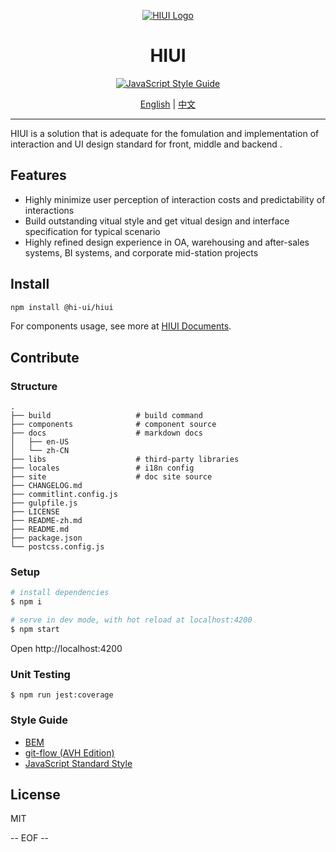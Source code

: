 <div align="center">

[![HIUI Logo](https://raw.githubusercontent.com/XiaoMi/hiui/master/site/static/img/logo.png)](https://xiaomi.github.io/hiui/)

<h1 align="center">HIUI</h1>

[![JavaScript Style Guide](https://camo.githubusercontent.com/58fbab8bb63d069c1e4fb3fa37c2899c38ffcd18/68747470733a2f2f696d672e736869656c64732e696f2f62616467652f636f64655f7374796c652d7374616e646172642d627269676874677265656e2e737667)](https://github.com/standard/standard)

[English](https://github.com/XiaoMi/hiui/blob/master/README.md) | [中文](https://github.com/XiaoMi/hiui/blob/master/README-zh.md)

</div>

---

HIUI is a solution that is adequate for the fomulation and implementation of interaction and UI design standard for front, middle and backend .

## Features

- Highly minimize user perception of interaction costs and predictability of interactions
- Build outstanding vitual style and get vitual design and interface specification for typical scenario
- Highly refined design experience in OA, warehousing and after-sales systems, BI systems, and corporate mid-station projects

## Install

```sh
npm install @hi-ui/hiui
```

For components usage, see more at [HIUI Documents](https://xiaomi.github.io/hiui/zh-CN/docs/quick-start).

## Contribute

### Structure

```
.
├── build                   # build command
├── components              # component source
├── docs                    # markdown docs
│   ├── en-US
│   └── zh-CN
├── libs                    # third-party libraries
├── locales                 # i18n config
├── site                    # doc site source
├── CHANGELOG.md
├── commitlint.config.js
├── gulpfile.js
├── LICENSE
├── README-zh.md
├── README.md
├── package.json
└── postcss.config.js
```

### Setup

```sh
# install dependencies
$ npm i

# serve in dev mode, with hot reload at localhost:4200
$ npm start
```

Open http://localhost:4200

### Unit Testing

```
$ npm run jest:coverage
```

### Style Guide

- [BEM](https://en.bem.info/)
- [git-flow (AVH Edition)](https://github.com/petervanderdoes/gitflow-avh)
- [JavaScript Standard Style](https://github.com/standard/standard)

## License

MIT

-- EOF --
